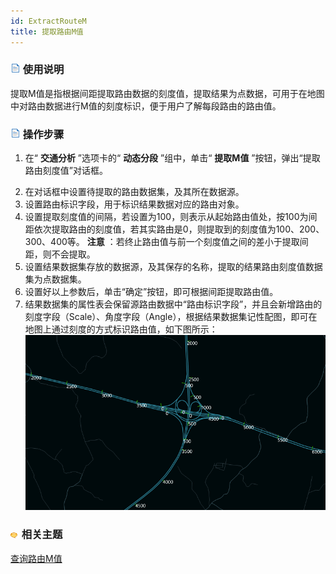 ```yaml
---
id: ExtractRouteM
title: 提取路由M值
---
```

### ![](../img/read.gif) 使用说明

提取M值是指根据间距提取路由数据的刻度值，提取结果为点数据，可用于在地图中对路由数据进行M值的刻度标识，便于用户了解每段路由的路由值。

### ![](../img/read.gif) 操作步骤

1. 在“ **交通分析** ”选项卡的“ **动态分段** ”组中，单击“ **提取M值** ”按钮，弹出“提取路由刻度值”对话框。
<!-- ![](img/ExtractRouteM.png)   -->
2. 在对话框中设置待提取的路由数据集，及其所在数据源。
3. 设置路由标识字段，用于标识结果数据对应的路由对象。
4. 设置提取刻度值的间隔，若设置为100，则表示从起始路由值处，按100为间距依次提取路由的刻度值，若其实路由是0，则提取到的刻度值为100、200、300、400等。 **注意** ：若终止路由值与前一个刻度值之间的差小于提取间距，则不会提取。
5. 设置结果数据集存放的数据源，及其保存的名称，提取的结果路由刻度值数据集为点数据集。
6. 设置好以上参数后，单击“确定”按钮，即可根据间距提取路由值。
7. 结果数据集的属性表会保留源路由数据中“路由标识字段”，并且会新增路由的刻度字段（Scale）、角度字段（Angle），根据结果数据集记性配图，即可在地图上通过刻度的方式标识路由值，如下图所示：
![](img/ExtractRouteMResult.png)  

### ![](../img/seealso.png) 相关主题

<!-- ![](../img/smalltitle.png)  -->
[查询路由M值](InquireRouteM.html)
